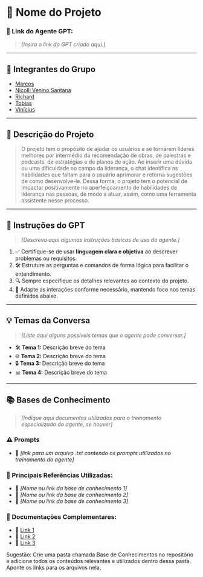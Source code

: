 # **🚀 Nome do Projeto**

### **🔗 Link do Agente GPT:**  
> _[Insira o link do GPT criado aqui.]_

---

## **👥 Integrantes do Grupo**  
- [Marcos](#)
- [Nicolli Venino Santana](#)
- [Richard](#)
- [Tobias](#)
- [Vinícius](#)
---

## **📄 Descrição do Projeto**  
> O projeto tem o propósito de ajudar os usuários a se tornarem líderes melhores por intermédio da recomendação de obras, de palestras e podcasts, de estratégias e de planos de ação. Ao inserir uma dúvida ou uma dificuldade no campo da liderança, o chat identifica as habilidades que faltam para o usuário aprimorar e retorna sugestões de como desenvolve-la. Dessa forma, o projeto tem o potencial de impactar positivamente no aperfeiçoamento de habilidades de liderança nas pessoas, de modo a atuar, assim, como uma ferramenta assistente nesse processo.

---

## **🤖 Instruções do GPT** 
> _[Descreva aqui algumas instruções básicas de uso do agente.]_
1. ✅ Certifique-se de usar **linguagem clara e objetiva** ao descrever problemas ou requisitos.  
2. 🛠️ Estruture as perguntas e comandos de forma lógica para facilitar o entendimento.  
3. 🔍 Sempre especifique os detalhes relevantes ao contexto do projeto.  
4. 🎯 Adapte as interações conforme necessário, mantendo foco nos temas definidos abaixo.  

---

## **💡 Temas da Conversa** 
> _[Liste aqui alguns possíveis temas que o agente pode conversar.]_
- 🛠️ **Tema 1:** Descrição breve do tema  
- 🌐 **Tema 2:** Descrição breve do tema  
- 🔒 **Tema 3:** Descrição breve do tema  
- 📊 **Tema 4:** Descrição breve do tema  

---

## **📚 Bases de Conhecimento**  
> _[Indique aqui documentos utilizados para o treinamento especializado do agente, se houver]_
### **⚠️ Prompts**
- 📗 _[link para um arquivo .txt contendo os prompts utilizados no treinamento do agente]_

### **📘 Principais Referências Utilizadas:**  
- 📗 _[Nome ou link da base de conhecimento 1]_  
- 📙 _[Nome ou link da base de conhecimento 2]_  
- 📕 _[Nome ou link da base de conhecimento 3]_  

### **📖 Documentações Complementares:**  
- 🔗 [Link 1](#)  
- 🔗 [Link 2](#)  
- 🔗 [Link 3](#)  


Sugestão: Crie uma pasta chamada Base de Conhecimentos no repositório e adicione todos os conteúdos relevantes e utilizados dentro dessa pasta. Aponte os links para os arquivos nela.
